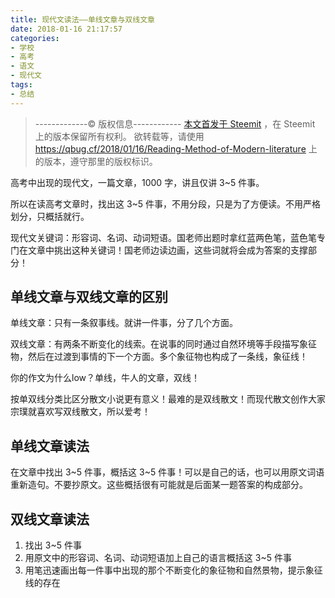 ```yaml
---
title: 现代文读法——单线文章与双线文章
date: 2018-01-16 21:17:57
categories:
- 学校
- 高考
- 语文
- 现代文
tags:
- 总结
---
```


> -------------© 版权信息------------
> [本文首发于 Steemit](https://steemit.com/cn/@quantum-bug/Reading-Method-of-Modern-Iiterature) ，在 Steemit 上的版本保留所有权利。
> 欲转载等，请使用 https://qbug.cf/2018/01/16/Reading-Method-of-Modern-Iiterature 上的版本，遵守那里的版权标识。

高考中出现的现代文，一篇文章，1000 字，讲且仅讲 3~5 件事。

所以在读高考文章时，找出这 3~5 件事，不用分段，只是为了方便读。不用严格划分，只概括就行。

现代文关键词：形容词、名词、动词短语。国老师出题时拿红蓝两色笔，蓝色笔专门在文章中挑出这种关键词！国老师边读边画，这些词就将会成为答案的支撑部分！

<!-- more -->

## 单线文章与双线文章的区别

单线文章：只有一条叙事线。就讲一件事，分了几个方面。

双线文章：有两条不断变化的线索。在说事的同时通过自然环境等手段描写象征物，然后在过渡到事情的下一个方面。多个象征物也构成了一条线，象征线！

你的作文为什么low？单线，牛人的文章，双线！

按单双线分类比区分散文小说更有意义！最难的是双线散文！而现代散文创作大家宗璞就喜欢写双线散文，所以爱考！

## 单线文章读法

在文章中找出 3~5 件事，概括这 3~5 件事！可以是自己的话，也可以用原文词语重新造句。不要抄原文。这些概括很有可能就是后面某一题答案的构成部分。

## 双线文章读法

1. 找出 3~5 件事
2. 用原文中的形容词、名词、动词短语加上自己的语言概括这 3~5 件事
3. 用笔迅速画出每一件事中出现的那个不断变化的象征物和自然景物，提示象征线的存在
